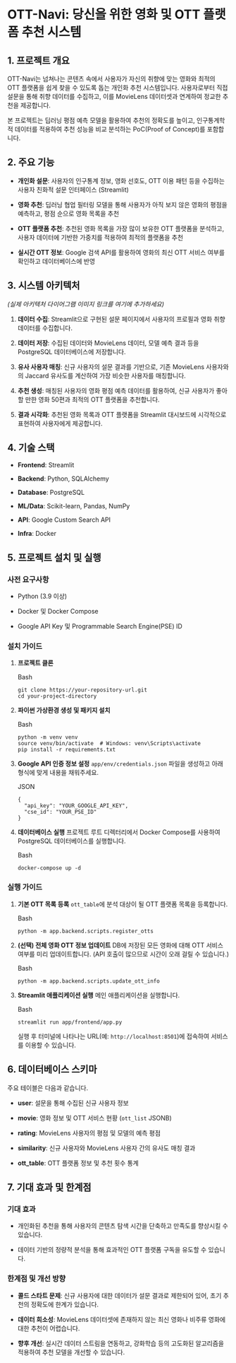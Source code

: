 # OTT-Navi: 당신을 위한 영화 및 OTT 플랫폼 추천 시스템

## 1. 프로젝트 개요

OTT-Navi는 넘쳐나는 콘텐츠 속에서 사용자가 자신의 취향에 맞는 영화와 최적의 OTT 플랫폼을 쉽게 찾을 수 있도록 돕는 개인화 추천 시스템입니다. 사용자로부터 직접 설문을 통해 취향 데이터를 수집하고, 이를 MovieLens 데이터셋과 연계하여 정교한 추천을 제공합니다.

본 프로젝트는 딥러닝 평점 예측 모델을 활용하여 추천의 정확도를 높이고, 인구통계학적 데이터를 적용하여 추천 성능을 비교 분석하는 PoC(Proof of Concept)를 포함합니다.

## 2. 주요 기능

- **개인화 설문**: 사용자의 인구통계 정보, 영화 선호도, OTT 이용 패턴 등을 수집하는 사용자 친화적 설문 인터페이스 (Streamlit)
    
- **영화 추천**: 딥러닝 협업 필터링 모델을 통해 사용자가 아직 보지 않은 영화의 평점을 예측하고, 평점 순으로 영화 목록을 추천
    
- **OTT 플랫폼 추천**: 추천된 영화 목록을 가장 많이 보유한 OTT 플랫폼을 분석하고, 사용자 데이터에 기반한 가중치를 적용하여 최적의 플랫폼을 추천
    
- **실시간 OTT 정보**: Google 검색 API를 활용하여 영화의 최신 OTT 서비스 여부를 확인하고 데이터베이스에 반영
    

## 3. 시스템 아키텍처

_(실제 아키텍처 다이어그램 이미지 링크를 여기에 추가하세요)_

1. **데이터 수집**: Streamlit으로 구현된 설문 페이지에서 사용자의 프로필과 영화 취향 데이터를 수집합니다.
    
2. **데이터 저장**: 수집된 데이터와 MovieLens 데이터, 모델 예측 결과 등을 PostgreSQL 데이터베이스에 저장합니다.
    
3. **유사 사용자 매칭**: 신규 사용자의 설문 결과를 기반으로, 기존 MovieLens 사용자와의 Jaccard 유사도를 계산하여 가장 비슷한 사용자를 매칭합니다.
    
4. **추천 생성**: 매칭된 사용자의 영화 평점 예측 데이터를 활용하여, 신규 사용자가 좋아할 만한 영화 50편과 최적의 OTT 플랫폼을 추천합니다.
    
5. **결과 시각화**: 추천된 영화 목록과 OTT 플랫폼을 Streamlit 대시보드에 시각적으로 표현하여 사용자에게 제공합니다.
    

## 4. 기술 스택

- **Frontend**: Streamlit
    
- **Backend**: Python, SQLAlchemy
    
- **Database**: PostgreSQL
    
- **ML/Data**: Scikit-learn, Pandas, NumPy
    
- **API**: Google Custom Search API
    
- **Infra**: Docker
    

## 5. 프로젝트 설치 및 실행

### 사전 요구사항

- Python (3.9 이상)
    
- Docker 및 Docker Compose
    
- Google API Key 및 Programmable Search Engine(PSE) ID
    

### 설치 가이드

1. **프로젝트 클론**
    
    Bash
    
    ```
    git clone https://your-repository-url.git
    cd your-project-directory
    ```
    
2. **파이썬 가상환경 생성 및 패키지 설치**
    
    Bash
    
    ```
    python -m venv venv
    source venv/bin/activate  # Windows: venv\Scripts\activate
    pip install -r requirements.txt
    ```
    
3. **Google API 인증 정보 설정** `app/env/credentials.json` 파일을 생성하고 아래 형식에 맞게 내용을 채워주세요.
    
    JSON
    
    ```
    {
      "api_key": "YOUR_GOOGLE_API_KEY",
      "cse_id": "YOUR_PSE_ID"
    }
    ```
    
4. **데이터베이스 실행** 프로젝트 루트 디렉터리에서 Docker Compose를 사용하여 PostgreSQL 데이터베이스를 실행합니다.
    
    Bash
    
    ```
    docker-compose up -d
    ```
    

### 실행 가이드

1. **기본 OTT 목록 등록** `ott_table`에 분석 대상이 될 OTT 플랫폼 목록을 등록합니다.
    
    Bash
    
    ```
    python -m app.backend.scripts.register_otts
    ```
    
2. **(선택) 전체 영화 OTT 정보 업데이트** DB에 저장된 모든 영화에 대해 OTT 서비스 여부를 미리 업데이트합니다. (API 호출이 많으므로 시간이 오래 걸릴 수 있습니다.)
    
    Bash
    
    ```
    python -m app.backend.scripts.update_ott_info
    ```
    
3. **Streamlit 애플리케이션 실행** 메인 애플리케이션을 실행합니다.
    
    Bash
    
    ```
    streamlit run app/frontend/app.py
    ```
    
    실행 후 터미널에 나타나는 URL(예: `http://localhost:8501`)에 접속하여 서비스를 이용할 수 있습니다.
    

## 6. 데이터베이스 스키마

주요 테이블은 다음과 같습니다.

- **user**: 설문을 통해 수집된 신규 사용자 정보
    
- **movie**: 영화 정보 및 OTT 서비스 현황 (`ott_list` JSONB)
    
- **rating**: MovieLens 사용자의 평점 및 모델의 예측 평점
    
- **similarity**: 신규 사용자와 MovieLens 사용자 간의 유사도 매칭 결과
    
- **ott_table**: OTT 플랫폼 정보 및 추천 횟수 통계
    

## 7. 기대 효과 및 한계점

### 기대 효과

- 개인화된 추천을 통해 사용자의 콘텐츠 탐색 시간을 단축하고 만족도를 향상시킬 수 있습니다.
    
- 데이터 기반의 정량적 분석을 통해 효과적인 OTT 플랫폼 구독을 유도할 수 있습니다.
    

### 한계점 및 개선 방향

- **콜드 스타트 문제**: 신규 사용자에 대한 데이터가 설문 결과로 제한되어 있어, 초기 추천의 정확도에 한계가 있습니다.
    
- **데이터 희소성**: MovieLens 데이터셋에 존재하지 않는 최신 영화나 비주류 영화에 대한 추천이 어렵습니다.
    
- **향후 개선**: 실시간 데이터 스트림을 연동하고, 강화학습 등의 고도화된 알고리즘을 적용하여 추천 모델을 개선할 수 있습니다.